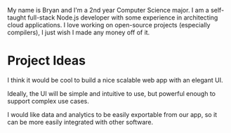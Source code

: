 My name is Bryan and I'm a 2nd year Computer Science major. I am a self-taught full-stack Node.js developer with
some experience in architecting cloud applications. I love working on open-source projects (especially compilers),
I just wish I made any money off of it.

# Project Ideas 

I think it would be cool to build a nice scalable web app with an elegant UI.

Ideally, the UI will be simple and intuitive to use, but powerful enough to support complex use cases.

I would like data and analytics to be easily exportable from our app, so it can be more easily integrated with other
software.
